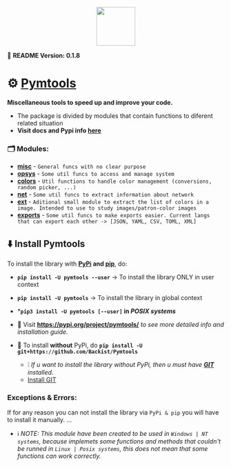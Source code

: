 

<p align="center">
    <img src="https://img.shields.io/badge/Pymtools-Miscellaneous%20functions-blue"
        height="90">
</p>



🧾 **README Version: 0.1.8**

# ⚙️ [Pymtools](https://backist.github.io/Pymtools/)
**Miscellaneous tools to speed up and improve your code.**
- The package is divided by modules that contain functions to diferent related situation
- **Visit docs and Pypi info [here](https://pypi.org/project/pymtools/)**

### 🗂 Modules:
- **[misc](https://github.com/Backist/Misctools/blob/main/Pymtools/misc.py)** - ``General funcs with no clear purpose``
- **[opsys](https://github.com/Backist/Misctools/blob/main/Pymtools/opsys.py)** - ``Some util funcs to access and manage system``
- **[colors](https://github.com/Backist/Misctools/blob/main/Pymtools/colors.py)** - ``Util functions to handle color management (conversions, random picker, ...)``
- **[net](https://github.com/Backist/Misctools/blob/main/Pymtools/net.py)** - ``Some util funcs to extract information about network``
- **[ext](https://github.com/Backist/Misctools/blob/main/Pymtools/ext.py)** - ``Aditional small module to extract the list of colors in a image. Intended to use to study images/patron-color images``
- **[exports](https://github.com/Backist/Misctools/blob/main/Pymtools/exports.py)** - ``Some util funcs to make exports easier. Current langs that can export each other -> [JSON, YAML, CSV, TOML, XML]``

## ⬇️ Install Pymtools

To install the library with **[PyPi](https://pypi.org/) and [pip](https://pip.pypa.io/en/stable/reference/build-system/pyproject-toml/)**, do:
- **``pip install -U pymtools --user``** -> To install the library ONLY in user context
- **``pip install -U pymtools``** -> To install the library in global context
- ***``pip3 install -U pymtools [--user]`` in _POSIX systems_**

- 📌 Visit **https://pypi.org/project/pymtools/** _to see more detailed info and installation guide._
- 📌 To install **without** PyPi, do **``pip install -U git+https://github.com/Backist/Pymtools``**
    - ❕ _If u want to install the library without PyPi, then u must have **[GIT](https://git-scm.com/downloads)** installed._
    -  [Install GIT](https://git-scm.com/downloads)

### Exceptions & Errors:
If for any reason you can not install the library via ``PyPi & pip`` you will have to install it manually.
...


- ℹ️ _NOTE: This module have been created to be used in ``Windows | NT systems``, because implemets some functions and methods that couldn't be runned in ``Linux | Posix systems``, this does not mean that some functions can work correctly._

